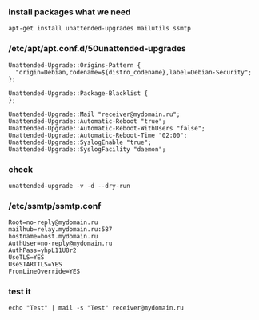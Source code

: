 ### install packages what we need
```
apt-get install unattended-upgrades mailutils ssmtp
```

### /etc/apt/apt.conf.d/50unattended-upgrades
```
Unattended-Upgrade::Origins-Pattern {
  "origin=Debian,codename=${distro_codename},label=Debian-Security";
};

Unattended-Upgrade::Package-Blacklist {
};

Unattended-Upgrade::Mail "receiver@mydomain.ru";
Unattended-Upgrade::Automatic-Reboot "true";
Unattended-Upgrade::Automatic-Reboot-WithUsers "false";
Unattended-Upgrade::Automatic-Reboot-Time "02:00";
Unattended-Upgrade::SyslogEnable "true";
Unattended-Upgrade::SyslogFacility "daemon";
```

### check
```
unattended-upgrade -v -d --dry-run
```

### /etc/ssmtp/ssmtp.conf
```
Root=no-reply@mydomain.ru
mailhub=relay.mydomain.ru:587
hostname=host.mydomain.ru
AuthUser=no-reply@mydomain.ru
AuthPass=yhpL11U8r2
UseTLS=YES
UseSTARTTLS=YES
FromLineOverride=YES
```

### test it
```
echo "Test" | mail -s "Test" receiver@mydomain.ru
```
